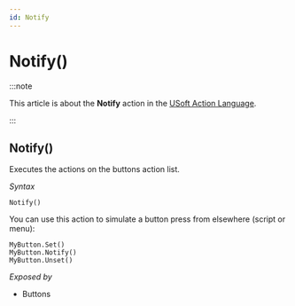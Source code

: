 ```yaml
---
id: Notify
---
```


# Notify()




:::note

This article is about the **Notify** action in the [USoft Action Language](/Task_flow/Action_Language_reference/USoft_Action_Language.md).

:::

## **Notify()**

Executes the actions on the buttons action list.

*Syntax*

```
Notify()
```

You can use this action to simulate a button press from elsewhere (script or menu):

```
MyButton.Set()
MyButton.Notify()
MyButton.Unset()
```

*Exposed by*

- Buttons